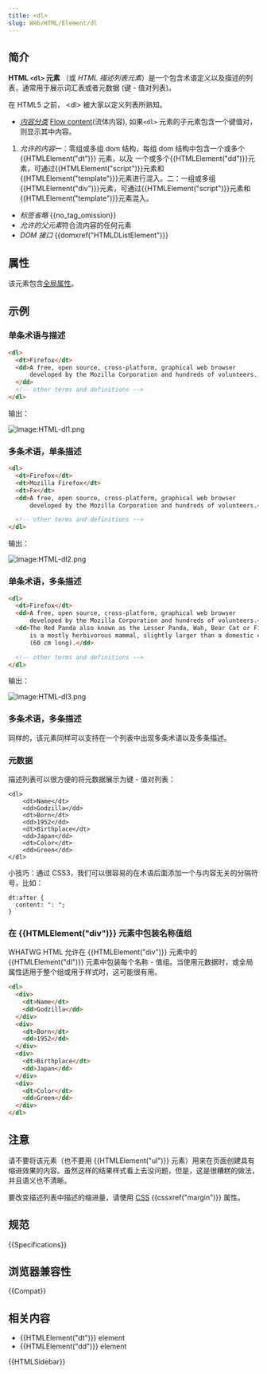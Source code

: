 ```yaml
---
title: <dl>
slug: Web/HTML/Element/dl
---
```


## 简介

**HTML `<dl>` 元素** （或 _HTML_ _描述列表元素_）是一个包含术语定义以及描述的列表，通常用于展示词汇表或者元数据 (键 - 值对列表)。

在 HTML5 之前， \<dl> 被大家以定义列表所熟知。

- _[内容分类](/zh-CN/docs/HTML/Content_categories)_ [Flow content](/zh-CN/docs/HTML/Content_categories#Flow_content)(流体内容), 如果`<dl>` 元素的子元素包含一个键值对，则显示其中内容。

1. *允许的内容*一：零组或多组 dom 结构，每组 dom 结构中包含一个或多个{{HTMLElement("dt")}} 元素，以及 一个或多个{{HTMLElement("dd")}}元素，可通过{{HTMLElement("script")}}元素和{{HTMLElement("template")}}元素进行混入。二：一组或多组{{HTMLElement("div")}}元素，可通过{{HTMLElement("script")}}元素和{{HTMLElement("template")}}元素混入。

- _标签省略_ {{no_tag_omission}}
- *允许的父元素*符合流内容的任何元素
- _DOM 接口_ {{domxref("HTMLDListElement")}}

## 属性

该元素包含[全局属性](/zh-CN/docs/HTML/Global_attributes)。

## 示例

### 单条术语与描述

```html
<dl>
  <dt>Firefox</dt>
  <dd>A free, open source, cross-platform, graphical web browser
      developed by the Mozilla Corporation and hundreds of volunteers.
  </dd>
  <!-- other terms and definitions -->
</dl>
```

输出：

![Image:HTML-dl1.png](/@api/deki/files/241/=HTML-dl1.png)

### 多条术语，单条描述

```html
<dl>
  <dt>Firefox</dt>
  <dt>Mozilla Firefox</dt>
  <dt>Fx</dt>
  <dd>A free, open source, cross-platform, graphical web browser
      developed by the Mozilla Corporation and hundreds of volunteers.</dd>

  <!-- other terms and definitions -->
</dl>
```

输出：

![Image:HTML-dl2.png](/@api/deki/files/242/=HTML-dl2.png)

### 单条术语，多条描述

```html
<dl>
  <dt>Firefox</dt>
  <dd>A free, open source, cross-platform, graphical web browser
      developed by the Mozilla Corporation and hundreds of volunteers.</dd>
  <dd>The Red Panda also known as the Lesser Panda, Wah, Bear Cat or Firefox,
      is a mostly herbivorous mammal, slightly larger than a domestic cat
      (60 cm long).</dd>

  <!-- other terms and definitions -->
</dl>
```

输出：

![Image:HTML-dl3.png](/@api/deki/files/243/=HTML-dl3.png)

### 多条术语，多条描述

同样的，该元素同样可以支持在一个列表中出现多条术语以及多条描述。

### 元数据

描述列表可以很方便的将元数据展示为键 - 值对列表：

```plain
<dl>
    <dt>Name</dt>
    <dd>Godzilla</dd>
    <dt>Born</dt>
    <dd>1952</dd>
    <dt>Birthplace</dt>
    <dd>Japan</dd>
    <dt>Color</dt>
    <dd>Green</dd>
</dl>
```

小技巧：通过 CSS3，我们可以很容易的在术语后面添加一个与内容无关的分隔符号，比如：

```plain
dt:after {
  content: ": ";
}
```

### 在 {{HTMLElement("div")}} 元素中包装名称值组

WHATWG HTML 允许在 {{HTMLElement("div")}} 元素中的 {{HTMLElement("dl")}} 元素中包装每个名称 - 值组。当使用元数据时，或全局属性适用于整个组或用于样式时，这可能很有用。

```html
<dl>
  <div>
    <dt>Name</dt>
    <dd>Godzilla</dd>
  </div>
  <div>
    <dt>Born</dt>
    <dd>1952</dd>
  </div>
  <div>
    <dt>Birthplace</dt>
    <dd>Japan</dd>
  </div>
  <div>
    <dt>Color</dt>
    <dd>Green</dd>
  </div>
</dl>
```

## 注意

请不要将该元素（也不要用 {{HTMLElement("ul")}} 元素）用来在页面创建具有缩进效果的内容。虽然这样的结果样式看上去没问题，但是，这是很糟糕的做法，并且语义也不清晰。

要改变描述列表中描述的缩进量，请使用 [CSS](/zh-CN/docs/CSS) {{cssxref("margin")}} 属性。

## 规范

{{Specifications}}

## 浏览器兼容性

{{Compat}}

## 相关内容

- {{HTMLElement("dt")}} element
- {{HTMLElement("dd")}} element

{{HTMLSidebar}}
